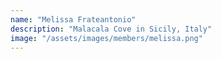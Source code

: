```yaml
---
name: "Melissa Frateantonio"
description: "Malacala Cove in Sicily, Italy"
image: "/assets/images/members/melissa.png"
---
```

